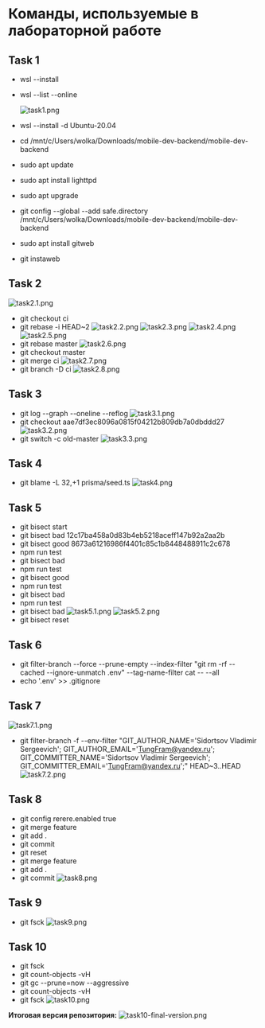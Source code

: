 # Команды, используемые в лабораторной  работе
## Task 1

+ wsl --install
+ wsl --list --online

  ![task1.png](docs/task1.png)

+ wsl --install -d Ubuntu-20.04
+ cd /mnt/c/Users/wolka/Downloads/mobile-dev-backend/mobile-dev-backend
+ sudo apt update
+ sudo apt install lighttpd
+ sudo apt upgrade
+ git config --global --add safe.directory /mnt/c/Users/wolka/Downloads/mobile-dev-backend/mobile-dev-backend
+ sudo apt install gitweb
+ git instaweb

## Task 2

![task2.1.png](docs/task2.1.png)
+ git checkout ci
+ git rebase -i HEAD~2
  ![task2.2.png](docs/task2.2.png)
  ![task2.3.png](docs/task2.3.png)
  ![task2.4.png](docs/task2.4.png)
  ![task2.5.png](docs/task2.5.png)
+ git rebase master
  ![task2.6.png](docs/task2.6.png)
+ git checkout master
+ git merge ci
  ![task2.7.png](docs/task2.7.png)
+ git branch -D ci
  ![task2.8.png](docs/task2.8.png)

## Task 3

+ git log --graph --oneline --reflog
  ![task3.1.png](docs/task3.1.png)
+ git checkout aae7df3ec8096a0815f04212b809db7a0dbddd27
  ![task3.2.png](docs/task3.2.png)
+ git switch -c old-master
  ![task3.3.png](docs/task3.3.png)

## Task 4

+ git blame -L 32,+1 prisma/seed.ts
  ![task4.png](docs/task4.png)

## Task 5

+ git bisect start
+ git bisect bad 12c17ba458a0d83b4eb5218aceff147b92a2aa2b
+ git bisect good 8673a61216986f4401c85c1b8448488911c2c678
+ npm run test
+ git bisect bad
+ npm run test 
+ git bisect good
+ npm run test 
+ git bisect bad 
+ npm run test
+ git bisect bad
  ![task5.1.png](docs/task5.1.png)
  ![task5.2.png](docs/task5.2.png)
+ git bisect reset

## Task 6

+ git filter-branch --force --prune-empty --index-filter "git rm -rf --cached --ignore-unmatch .env" --tag-name-filter cat -- --all
+ echo '.env' >> .gitignore

## Task 7

  ![task7.1.png](docs/task7.1.png)
+ git filter-branch -f --env-filter "GIT_AUTHOR_NAME='Sidortsov Vladimir Sergeevich'; GIT_AUTHOR_EMAIL='TungFram@yandex.ru'; GIT_COMMITTER_NAME='Sidortsov Vladimir Sergeevich'; GIT_COMMITTER_EMAIL='TungFram@yandex.ru';" HEAD~3..HEAD
  ![task7.2.png](docs/task7.2.png)

## Task 8

+ git config rerere.enabled true
+ git merge feature
+ git add .
+ git commit
+ git reset
+ git merge feature
+ git add .
+ git commit
  ![task8.png](docs/task8.png)

## Task 9

+ git fsck
  ![task9.png](docs/task9.png)

## Task 10

+ git fsck
+ git count-objects -vH
+ git gc --prune=now --aggressive
+ git count-objects -vH
+ git fsck
  ![task10.png](docs/task10.png)

**Итоговая версия репозитория:**
![task10-final-version.png](docs/task10-final-version.png)


